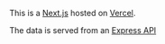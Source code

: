 This is a [Next.js](https://nextjs.org/) hosted on [Vercel](https://kingjames.vercel.app/).

The data is served from an [Express API](https://kj.irvin.io)
